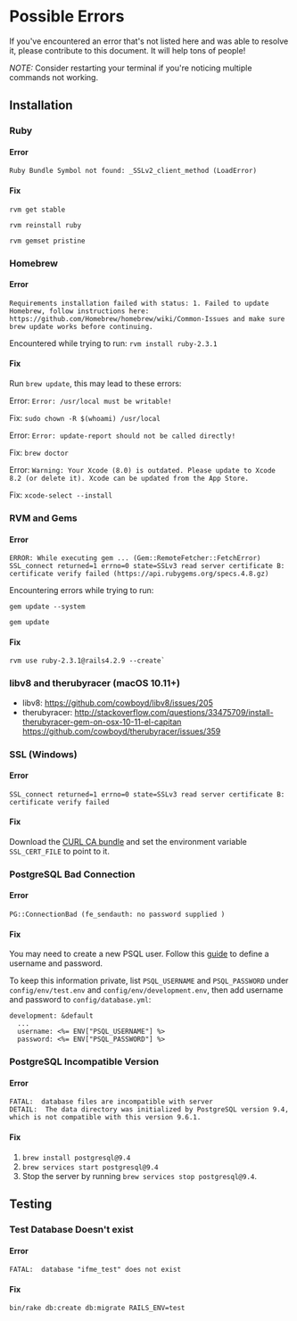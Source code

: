 # Possible Errors

If you've encountered an error that's not listed here and was able to resolve it, please contribute to this document. It will help tons of people!

*NOTE:* Consider restarting your terminal if you're noticing multiple commands not working.

## Installation

### Ruby

#### Error

```
Ruby Bundle Symbol not found: _SSLv2_client_method (LoadError)
```

#### Fix

```
rvm get stable
```

```
rvm reinstall ruby
```

```
rvm gemset pristine
```

### Homebrew

#### Error

```
Requirements installation failed with status: 1. Failed to update Homebrew, follow instructions here: https://github.com/Homebrew/homebrew/wiki/Common-Issues and make sure brew update works before continuing.
```

Encountered while trying to run: `rvm install ruby-2.3.1`

#### Fix

Run `brew update`, this may lead to these errors:

Error: `Error: /usr/local must be writable!`

Fix: `sudo chown -R $(whoami) /usr/local`

Error: `Error: update-report should not be called directly!`

Fix: `brew doctor`

Error: `Warning: Your Xcode (8.0) is outdated. Please update to Xcode 8.2 (or delete it). Xcode can be updated from the App Store.`

Fix: `xcode-select --install`

### RVM and Gems

#### Error

```
ERROR: While executing gem ... (Gem::RemoteFetcher::FetchError) SSL_connect returned=1 errno=0 state=SSLv3 read server certificate B: certificate verify failed (https://api.rubygems.org/specs.4.8.gz)
```

Encountering errors while trying to run:
```
gem update --system
```
```
gem update
```

#### Fix

```
rvm use ruby-2.3.1@rails4.2.9 --create`
```

### libv8 and therubyracer (macOS 10.11+)

* libv8: https://github.com/cowboyd/libv8/issues/205
* therubyracer:
 http://stackoverflow.com/questions/33475709/install-therubyracer-gem-on-osx-10-11-el-capitan
  https://github.com/cowboyd/therubyracer/issues/359

### SSL (Windows)

#### Error

```
SSL_connect returned=1 errno=0 state=SSLv3 read server certificate B: certificate verify failed
```

#### Fix

Download the [CURL CA bundle](http://curl.haxx.se/ca/cacert.pem) and set the environment variable `SSL_CERT_FILE` to point to it.

### PostgreSQL Bad Connection

#### Error

```
PG::ConnectionBad (fe_sendauth: no password supplied )
```

#### Fix

You may need to create a new PSQL user. Follow this [guide](https://www.digitalocean.com/community/tutorials/how-to-use-postgresql-with-your-ruby-on-rails-application-on-ubuntu-14-04) to define a username and password.

To keep this information private, list `PSQL_USERNAME` and `PSQL_PASSWORD` under `config/env/test.env` and `config/env/development.env`, then add username and password to `config/database.yml`:

```
development: &default
  ...
  username: <%= ENV["PSQL_USERNAME"] %>
  password: <%= ENV["PSQL_PASSWORD"] %>
```

### PostgreSQL Incompatible Version

#### Error

```
FATAL:  database files are incompatible with server
DETAIL:  The data directory was initialized by PostgreSQL version 9.4, which is not compatible with this version 9.6.1.
```

#### Fix

1) `brew install postgresql@9.4`
2) `brew services start postgresql@9.4`
3) Stop the server by running `brew services stop postgresql@9.4`.

## Testing

### Test Database Doesn't exist

#### Error

```
FATAL:  database "ifme_test" does not exist
```

#### Fix

```
bin/rake db:create db:migrate RAILS_ENV=test
```
